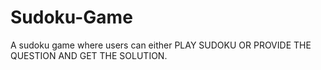 # Sudoku-Game
A sudoku game where users can either PLAY SUDOKU OR PROVIDE THE QUESTION AND GET THE SOLUTION.
